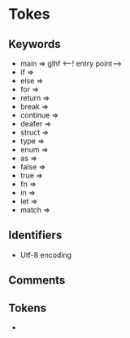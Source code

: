 # Tokes
## Keywords 
- main => glhf <--! entry point-->
- if => 
- else => 
- for => 
- return => 
- break => 
- continue =>
- deafer => 
- struct => 
- type =>
- enum => 
- as => 
- false => 
- true => 
- fn => 
- in => 
- let => 
- match => 
## Identifiers
- Utf-8 encoding
## Comments
## Tokens 
- 

